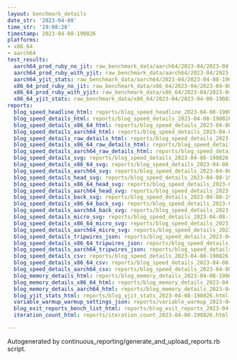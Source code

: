 ```yaml
---
layout: benchmark_details
date_str: '2023-04-08'
time_str: '19:08:26'
timestamp: 2023-04-08-190826
platforms:
- x86_64
- aarch64
test_results:
  aarch64_prod_ruby_no_jit: raw_benchmark_data/aarch64/2023-04/2023-04-08-190826_basic_benchmark_aarch64_prod_ruby_no_jit.json
  aarch64_prod_ruby_with_yjit: raw_benchmark_data/aarch64/2023-04/2023-04-08-190826_basic_benchmark_aarch64_prod_ruby_with_yjit.json
  aarch64_yjit_stats: raw_benchmark_data/aarch64/2023-04/2023-04-08-190826_basic_benchmark_aarch64_yjit_stats.json
  x86_64_prod_ruby_no_jit: raw_benchmark_data/x86_64/2023-04/2023-04-08-190826_basic_benchmark_x86_64_prod_ruby_no_jit.json
  x86_64_prod_ruby_with_yjit: raw_benchmark_data/x86_64/2023-04/2023-04-08-190826_basic_benchmark_x86_64_prod_ruby_with_yjit.json
  x86_64_yjit_stats: raw_benchmark_data/x86_64/2023-04/2023-04-08-190826_basic_benchmark_x86_64_yjit_stats.json
reports:
  blog_speed_headline_html: reports/blog_speed_headline_2023-04-08-190826.html
  blog_speed_details_html: reports/blog_speed_details_2023-04-08-190826.html
  blog_speed_details_x86_64_html: reports/blog_speed_details_2023-04-08-190826.x86_64.html
  blog_speed_details_aarch64_html: reports/blog_speed_details_2023-04-08-190826.aarch64.html
  blog_speed_details_raw_details_html: reports/blog_speed_details_2023-04-08-190826.raw_details.html
  blog_speed_details_x86_64_raw_details_html: reports/blog_speed_details_2023-04-08-190826.x86_64.raw_details.html
  blog_speed_details_aarch64_raw_details_html: reports/blog_speed_details_2023-04-08-190826.aarch64.raw_details.html
  blog_speed_details_svg: reports/blog_speed_details_2023-04-08-190826.svg
  blog_speed_details_x86_64_svg: reports/blog_speed_details_2023-04-08-190826.x86_64.svg
  blog_speed_details_aarch64_svg: reports/blog_speed_details_2023-04-08-190826.aarch64.svg
  blog_speed_details_head_svg: reports/blog_speed_details_2023-04-08-190826.head.svg
  blog_speed_details_x86_64_head_svg: reports/blog_speed_details_2023-04-08-190826.x86_64.head.svg
  blog_speed_details_aarch64_head_svg: reports/blog_speed_details_2023-04-08-190826.aarch64.head.svg
  blog_speed_details_back_svg: reports/blog_speed_details_2023-04-08-190826.back.svg
  blog_speed_details_x86_64_back_svg: reports/blog_speed_details_2023-04-08-190826.x86_64.back.svg
  blog_speed_details_aarch64_back_svg: reports/blog_speed_details_2023-04-08-190826.aarch64.back.svg
  blog_speed_details_micro_svg: reports/blog_speed_details_2023-04-08-190826.micro.svg
  blog_speed_details_x86_64_micro_svg: reports/blog_speed_details_2023-04-08-190826.x86_64.micro.svg
  blog_speed_details_aarch64_micro_svg: reports/blog_speed_details_2023-04-08-190826.aarch64.micro.svg
  blog_speed_details_tripwires_json: reports/blog_speed_details_2023-04-08-190826.tripwires.json
  blog_speed_details_x86_64_tripwires_json: reports/blog_speed_details_2023-04-08-190826.x86_64.tripwires.json
  blog_speed_details_aarch64_tripwires_json: reports/blog_speed_details_2023-04-08-190826.aarch64.tripwires.json
  blog_speed_details_csv: reports/blog_speed_details_2023-04-08-190826.csv
  blog_speed_details_x86_64_csv: reports/blog_speed_details_2023-04-08-190826.x86_64.csv
  blog_speed_details_aarch64_csv: reports/blog_speed_details_2023-04-08-190826.aarch64.csv
  blog_memory_details_html: reports/blog_memory_details_2023-04-08-190826.html
  blog_memory_details_x86_64_html: reports/blog_memory_details_2023-04-08-190826.x86_64.html
  blog_memory_details_aarch64_html: reports/blog_memory_details_2023-04-08-190826.aarch64.html
  blog_yjit_stats_html: reports/blog_yjit_stats_2023-04-08-190826.html
  variable_warmup_warmup_settings_json: reports/variable_warmup_2023-04-08-190826.warmup_settings.json
  blog_exit_reports_bench_list_html: reports/blog_exit_reports_2023-04-08-190826.bench_list.html
  iteration_count_html: reports/iteration_count_2023-04-08-190826.html

---
```

Autogenerated by continuous_reporting/generate_and_upload_reports.rb script.
